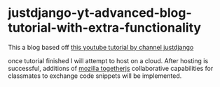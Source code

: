 # justdjango-yt-advanced-blog-tutorial-with-extra-functionality

This a blog based off [this youtube tutorial by channel justdjango](https://youtu.be/HWg3zXWwre8)

once tutorial finished I will attempt to host on a cloud. After hosting is successful, additions of [mozilla togetherjs](https://togetherjs.com/) collaborative capabilities for classmates to exchange code snippets will be implemented.